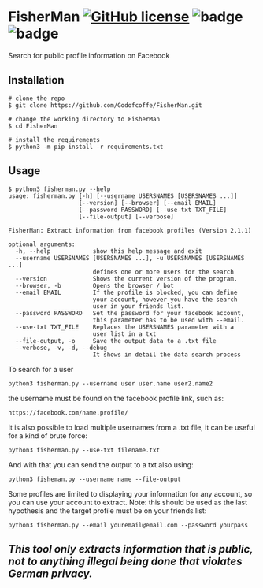 # FisherMan [![GitHub license](https://img.shields.io/github/license/Godofcoffe/FisherMan)](https://github.com/Godofcoffe/FisherMan/blob/main/LICENSE) ![badge](https://img.shields.io/badge/version-2.2.0-blue)  ![badge](https://img.shields.io/badge/python-%3E%3D3.8-green)

Search for public profile information on Facebook

## Installation
```
# clone the repo
$ git clone https://github.com/Godofcoffe/FisherMan.git

# change the working directory to FisherMan
$ cd FisherMan

# install the requirements
$ python3 -m pip install -r requirements.txt
```

## Usage
```
$ python3 fisherman.py --help
usage: fisherman.py [-h] [--username USERSNAMES [USERSNAMES ...]]
                    [--version] [--browser] [--email EMAIL]
                    [--password PASSWORD] [--use-txt TXT_FILE]
                    [--file-output] [--verbose]

FisherMan: Extract information from facebook profiles (Version 2.1.1)

optional arguments:
  -h, --help            show this help message and exit
  --username USERSNAMES [USERSNAMES ...], -u USERSNAMES [USERSNAMES ...]
                        defines one or more users for the search
  --version             Shows the current version of the program.
  --browser, -b         Opens the browser / bot
  --email EMAIL         If the profile is blocked, you can define
                        your account, however you have the search
                        user in your friends list.
  --password PASSWORD   Set the password for your facebook account,
                        this parameter has to be used with --email.
  --use-txt TXT_FILE    Replaces the USERSNAMES parameter with a
                        user list in a txt
  --file-output, -o     Save the output data to a .txt file
  --verbose, -v, -d, --debug
                        It shows in detail the data search process
```
To search for a user
```
python3 fisherman.py --username user user.name user2.name2
```

the username must be found on the facebook profile link, such as:
```
https://facebook.com/name.profile/
```

It is also possible to load multiple usernames from a .txt file, it can be useful for a kind of brute force:
```
python3 fisherman.py --use-txt filename.txt
```

And with that you can send the output to a txt also using: 
```
python3 fisheman.py --username name --file-output
```

Some profiles are limited to displaying your information for any account, so you can use your account to extract.
Note: this should be used as the last hypothesis and the target profile must be on your friends list:
```
python3 fisherman.py --email youremail@email.com --password yourpass
```

## *This tool only extracts information that is public, not to anything illegal being done that violates German privacy.*
